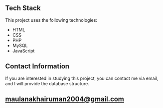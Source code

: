 
## Tech Stack

This project uses the following technologies:
- HTML
- CSS
- PHP
- MySQL
- JavaScript

## Contact Information

If you are interested in studying this project, you can contact me via email, and I will provide the database structure.

## maulanakhairuman2004@gmail.com

